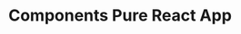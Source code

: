 ---
id: components
title: Components Pure React App
sidebar_position: 2
sidebar_label: components
---